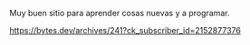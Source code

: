 Muy buen sitio para aprender cosas nuevas y a programar.

https://bytes.dev/archives/241?ck_subscriber_id=2152877376
